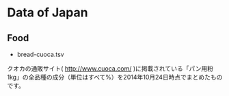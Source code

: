 # Data of Japan
## Food

* bread-cuoca.tsv

クオカの通販サイト( http://www.cuoca.com/ )に掲載されている「パン用粉1kg」の全品種の成分（単位はすべて%）を2014年10月24日時点でまとめたものです。